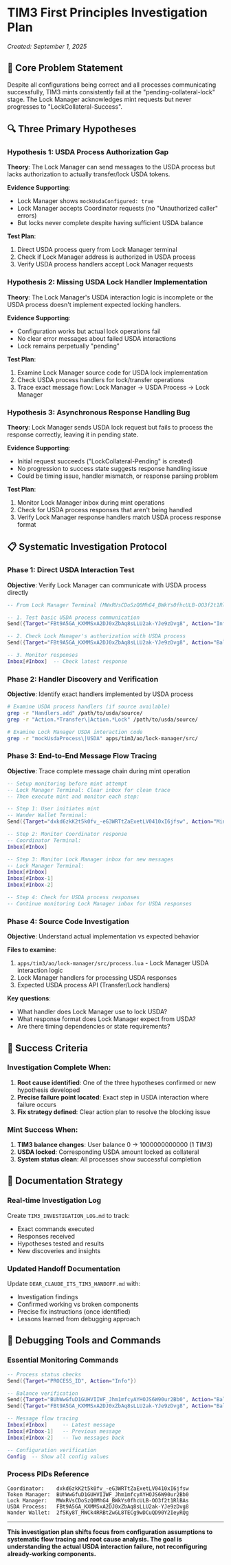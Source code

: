 # TIM3 First Principles Investigation Plan
*Created: September 1, 2025*

## 🧠 Core Problem Statement

Despite all configurations being correct and all processes communicating successfully, TIM3 mints consistently fail at the "pending-collateral-lock" stage. The Lock Manager acknowledges mint requests but never progresses to "LockCollateral-Success".

## 🔍 Three Primary Hypotheses

### Hypothesis 1: USDA Process Authorization Gap
**Theory**: The Lock Manager can send messages to the USDA process but lacks authorization to actually transfer/lock USDA tokens.

**Evidence Supporting**:
- Lock Manager shows `mockUsdaConfigured: true`
- Lock Manager accepts Coordinator requests (no "Unauthorized caller" errors)
- But locks never complete despite having sufficient USDA balance

**Test Plan**:
1. Direct USDA process query from Lock Manager terminal
2. Check if Lock Manager address is authorized in USDA process
3. Verify USDA process handlers accept Lock Manager requests

### Hypothesis 2: Missing USDA Lock Handler Implementation
**Theory**: The Lock Manager's USDA interaction logic is incomplete or the USDA process doesn't implement expected locking handlers.

**Evidence Supporting**:
- Configuration works but actual lock operations fail
- No clear error messages about failed USDA interactions
- Lock remains perpetually "pending"

**Test Plan**:
1. Examine Lock Manager source code for USDA lock implementation
2. Check USDA process handlers for lock/transfer operations
3. Trace exact message flow: Lock Manager → USDA Process → Lock Manager

### Hypothesis 3: Asynchronous Response Handling Bug
**Theory**: Lock Manager sends USDA lock request but fails to process the response correctly, leaving it in pending state.

**Evidence Supporting**:
- Initial request succeeds ("LockCollateral-Pending" is created)
- No progression to success state suggests response handling issue
- Could be timing issue, handler mismatch, or response parsing problem

**Test Plan**:
1. Monitor Lock Manager inbox during mint operations
2. Check for USDA process responses that aren't being handled
3. Verify Lock Manager response handlers match USDA process response format

## 📋 Systematic Investigation Protocol

### Phase 1: Direct USDA Interaction Test
**Objective**: Verify Lock Manager can communicate with USDA process directly

```lua
-- From Lock Manager Terminal (MWxRVsCDoSzQ0MhG4_BWkYs0fhcULB-OO3f2t1RlBAs)

-- 1. Test basic USDA process communication
Send({Target="FBt9A5GA_KXMMSxA2DJ0xZbAq8sLLU2ak-YJe9zDvg8", Action="Info"})

-- 2. Check Lock Manager's authorization with USDA process
Send({Target="FBt9A5GA_KXMMSxA2DJ0xZbAq8sLLU2ak-YJe9zDvg8", Action="Balance", Tags={Recipient="MWxRVsCDoSzQ0MhG4_BWkYs0fhcULB-OO3f2t1RlBAs"}})

-- 3. Monitor responses
Inbox[#Inbox]  -- Check latest response
```

### Phase 2: Handler Discovery and Verification
**Objective**: Identify exact handlers implemented by USDA process

```bash
# Examine USDA process handlers (if source available)
grep -r "Handlers.add" /path/to/usda/source/
grep -r "Action.*Transfer\|Action.*Lock" /path/to/usda/source/

# Examine Lock Manager USDA interaction code
grep -r "mockUsdaProcess\|USDA" apps/tim3/ao/lock-manager/src/
```

### Phase 3: End-to-End Message Flow Tracing
**Objective**: Trace complete message chain during mint operation

```lua
-- Setup monitoring before mint attempt
-- Lock Manager Terminal: Clear inbox for clean trace
-- Then execute mint and monitor each step:

-- Step 1: User initiates mint
-- Wander Wallet Terminal:
Send({Target="dxkd6zkK2t5k0fv_-eG3WRTtZaExetLV0410xI6jfsw", Action="MintTIM3", Tags={Amount="1"}})

-- Step 2: Monitor Coordinator response
-- Coordinator Terminal:
Inbox[#Inbox]

-- Step 3: Monitor Lock Manager inbox for new messages
-- Lock Manager Terminal:
Inbox[#Inbox]
Inbox[#Inbox-1]
Inbox[#Inbox-2]

-- Step 4: Check for USDA process responses
-- Continue monitoring Lock Manager inbox for USDA responses
```

### Phase 4: Source Code Investigation
**Objective**: Understand actual implementation vs expected behavior

**Files to examine**:
1. `apps/tim3/ao/lock-manager/src/process.lua` - Lock Manager USDA interaction logic
2. Lock Manager handlers for processing USDA responses
3. Expected USDA process API (Transfer/Lock handlers)

**Key questions**:
- What handler does Lock Manager use to lock USDA?
- What response format does Lock Manager expect from USDA?
- Are there timing dependencies or state requirements?

## 🎯 Success Criteria

### Investigation Complete When:
1. **Root cause identified**: One of the three hypotheses confirmed or new hypothesis developed
2. **Precise failure point located**: Exact step in USDA interaction where failure occurs
3. **Fix strategy defined**: Clear action plan to resolve the blocking issue

### Mint Success When:
1. **TIM3 balance changes**: User balance 0 → 1000000000000 (1 TIM3)
2. **USDA locked**: Corresponding USDA amount locked as collateral
3. **System status clean**: All processes show successful completion

## 📝 Documentation Strategy

### Real-time Investigation Log
Create `TIM3_INVESTIGATION_LOG.md` to track:
- Exact commands executed
- Responses received
- Hypotheses tested and results
- New discoveries and insights

### Updated Handoff Documentation
Update `DEAR_CLAUDE_ITS_TIM3_HANDOFF.md` with:
- Investigation findings
- Confirmed working vs broken components
- Precise fix instructions (once identified)
- Lessons learned from debugging approach

## 🔧 Debugging Tools and Commands

### Essential Monitoring Commands
```lua
-- Process status checks
Send({Target="PROCESS_ID", Action="Info"})

-- Balance verification
Send({Target="BUhWwGfuD1GUHVIIWF_Jhm1mfcyAYHOJS6W90ur2Bb0", Action="Balance", Tags={Target="USER_WALLET"}})
Send({Target="FBt9A5GA_KXMMSxA2DJ0xZbAq8sLLU2ak-YJe9zDvg8", Action="Balance", Tags={Recipient="USER_WALLET"}})

-- Message flow tracing
Inbox[#Inbox]     -- Latest message
Inbox[#Inbox-1]   -- Previous message
Inbox[#Inbox-2]   -- Two messages back

-- Configuration verification
Config  -- Show all config values
```

### Process PIDs Reference
```
Coordinator:    dxkd6zkK2t5k0fv_-eG3WRTtZaExetLV0410xI6jfsw
Token Manager:  BUhWwGfuD1GUHVIIWF_Jhm1mfcyAYHOJS6W90ur2Bb0
Lock Manager:   MWxRVsCDoSzQ0MhG4_BWkYs0fhcULB-OO3f2t1RlBAs
USDA Process:   FBt9A5GA_KXMMSxA2DJ0xZbAq8sLLU2ak-YJe9zDvg8
Wander Wallet:  2fSKy8T_MWCk4RRBtZwGL8TECg9wDCuQD90Y2IeyRQg
```

---

**This investigation plan shifts focus from configuration assumptions to systematic flow tracing and root cause analysis. The goal is understanding the actual USDA interaction failure, not reconfiguring already-working components.**